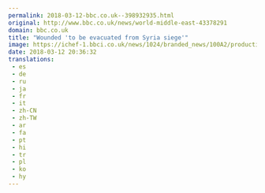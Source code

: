 ```yaml
---
permalink: 2018-03-12-bbc.co.uk--398932935.html
original: http://www.bbc.co.uk/news/world-middle-east-43378291
domain: bbc.co.uk
title: "Wounded 'to be evacuated from Syria siege'"
image: https://ichef-1.bbci.co.uk/news/1024/branded_news/100A2/production/_100389656_mediaitem100389562.jpg
date: 2018-03-12 20:36:32
translations: 
 - es
 - de
 - ru
 - ja
 - fr
 - it
 - zh-CN
 - zh-TW
 - ar
 - fa
 - pt
 - hi
 - tr
 - pl
 - ko
 - hy
---
```


